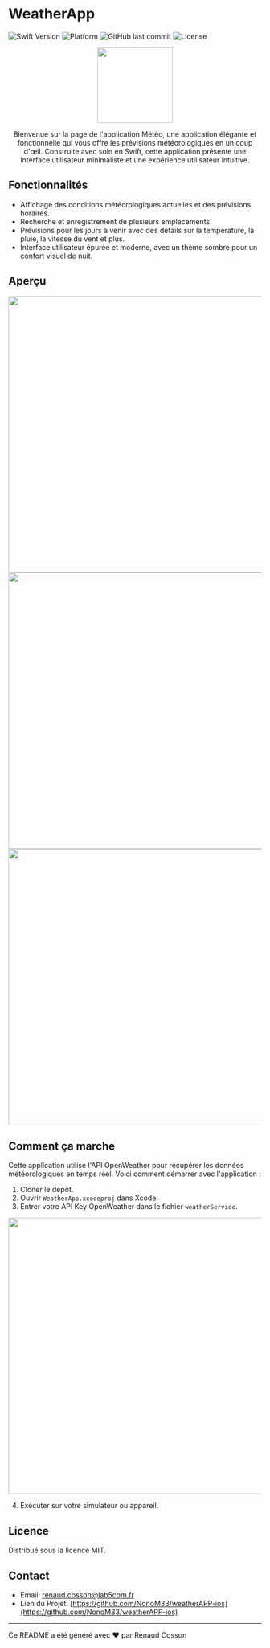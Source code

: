# WeatherApp

![Swift Version](https://img.shields.io/badge/swift-5.0-orange.svg)
![Platform](https://img.shields.io/cocoapods/p/Lottie.svg?style=flat)
![GitHub last commit](https://img.shields.io/github/last-commit/google/skia.svg?style=flat)
![License](https://img.shields.io/badge/license-MIT-blue.svg)
<p align="center">
  <img src="https://github.com/NonoM33/weatherAPP-ios/assets/29004520/b1e055bc-2ac7-4716-9194-814f61353082" height="150">
</p>

<p align="center">
  Bienvenue sur la page de l'application Météo, une application élégante et fonctionnelle qui vous offre les prévisions météorologiques en un coup d'œil. Construite avec soin en Swift, cette application présente une interface utilisateur minimaliste et une expérience utilisateur intuitive.
</p>

## Fonctionnalités

- Affichage des conditions météorologiques actuelles et des prévisions horaires.
- Recherche et enregistrement de plusieurs emplacements.
- Prévisions pour les jours à venir avec des détails sur la température, la pluie, la vitesse du vent et plus.
- Interface utilisateur épurée et moderne, avec un thème sombre pour un confort visuel de nuit.

## Aperçu
<img src="https://github.com/NonoM33/weatherAPP-ios/assets/29004520/fa1016da-9e9a-4b0a-a970-316d59623abd" height="550">
<img src="https://github.com/NonoM33/weatherAPP-ios/assets/29004520/c7f33412-f3f2-492f-aff1-1ebcb0ecb49e" height="550">
<img src="https://github.com/NonoM33/weatherAPP-ios/assets/29004520/258db26a-6199-4618-8586-f20d29da7c35" height="550">

## Comment ça marche

Cette application utilise l'API OpenWeather pour récupérer les données météorologiques en temps réel. Voici comment démarrer avec l'application :

1. Cloner le dépôt.
2. Ouvrir `WeatherApp.xcodeproj` dans Xcode.
3. Entrer votre API Key OpenWeather dans le fichier `weatherService`.

<img src="https://github.com/NonoM33/weatherAPP-ios/assets/29004520/5c899240-33ad-47b2-93d8-880ae89dbdaa" width="550">

4. Exécuter sur votre simulateur ou appareil.

## Licence

Distribué sous la licence MIT.

## Contact

- Email: [renaud.cosson@lab5com.fr](mailto:renaud.cosson@lab5com.fr)
- Lien du Projet: [https://github.com/NonoM33/weatherAPP-ios](https://github.com/NonoM33/weatherAPP-ios)

---

Ce README a été généré avec ❤️ par Renaud Cosson
